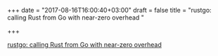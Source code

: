 +++
date = "2017-08-16T16:00:40+03:00"
draft = false
title = "rustgo: calling Rust from Go with near-zero overhead  "

+++

<p><a href="https://blog.filippo.io/rustgo/">rustgo: calling Rust from Go with near-zero overhead  </a></p>

